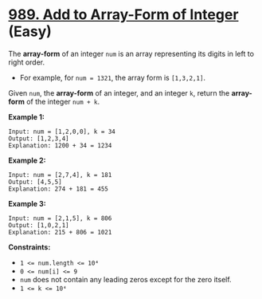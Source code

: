 # [989. Add to Array-Form of Integer][link] (Easy)

[link]: https://leetcode.com/problems/add-to-array-form-of-integer/

The **array-form** of an integer `num` is an array representing its digits in left to right order.

- For example, for `num = 1321`, the array form is `[1,3,2,1]`.

Given `num`, the **array-form** of an integer, and an integer `k`, return the **array-form** of the
integer `num + k`.

**Example 1:**

```
Input: num = [1,2,0,0], k = 34
Output: [1,2,3,4]
Explanation: 1200 + 34 = 1234
```

**Example 2:**

```
Input: num = [2,7,4], k = 181
Output: [4,5,5]
Explanation: 274 + 181 = 455
```

**Example 3:**

```
Input: num = [2,1,5], k = 806
Output: [1,0,2,1]
Explanation: 215 + 806 = 1021
```

**Constraints:**

- `1 <= num.length <= 10⁴`
- `0 <= num[i] <= 9`
- `num` does not contain any leading zeros except for the zero itself.
- `1 <= k <= 10⁴`
